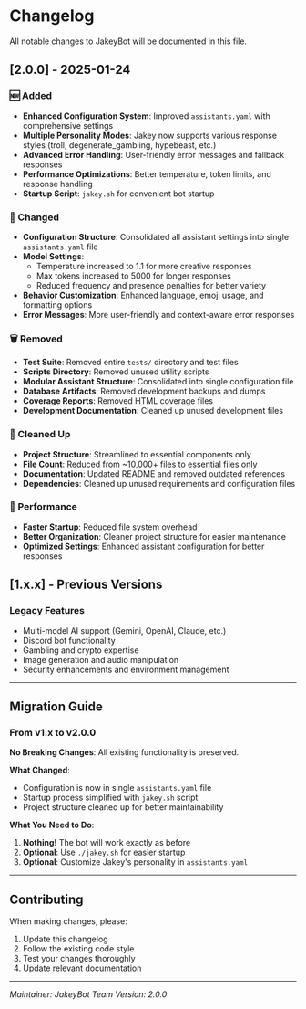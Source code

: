 # Changelog

All notable changes to JakeyBot will be documented in this file.

## [2.0.0] - 2025-01-24

### 🆕 Added

- **Enhanced Configuration System**: Improved `assistants.yaml` with comprehensive settings
- **Multiple Personality Modes**: Jakey now supports various response styles (troll, degenerate_gambling, hypebeast, etc.)
- **Advanced Error Handling**: User-friendly error messages and fallback responses
- **Performance Optimizations**: Better temperature, token limits, and response handling
- **Startup Script**: `jakey.sh` for convenient bot startup

### 🔧 Changed

- **Configuration Structure**: Consolidated all assistant settings into single `assistants.yaml` file
- **Model Settings**:
  - Temperature increased to 1.1 for more creative responses
  - Max tokens increased to 5000 for longer responses
  - Reduced frequency and presence penalties for better variety
- **Behavior Customization**: Enhanced language, emoji usage, and formatting options
- **Error Messages**: More user-friendly and context-aware error responses

### 🗑️ Removed

- **Test Suite**: Removed entire `tests/` directory and test files
- **Scripts Directory**: Removed unused utility scripts
- **Modular Assistant Structure**: Consolidated into single configuration file
- **Database Artifacts**: Removed development backups and dumps
- **Coverage Reports**: Removed HTML coverage files
- **Development Documentation**: Cleaned up unused development files

### 🧹 Cleaned Up

- **Project Structure**: Streamlined to essential components only
- **File Count**: Reduced from ~10,000+ files to essential files only
- **Documentation**: Updated README and removed outdated references
- **Dependencies**: Cleaned up unused requirements and configuration files

### 🚀 Performance

- **Faster Startup**: Reduced file system overhead
- **Better Organization**: Cleaner project structure for easier maintenance
- **Optimized Settings**: Enhanced assistant configuration for better responses

## [1.x.x] - Previous Versions

### Legacy Features

- Multi-model AI support (Gemini, OpenAI, Claude, etc.)
- Discord bot functionality
- Gambling and crypto expertise
- Image generation and audio manipulation
- Security enhancements and environment management

---

## Migration Guide

### From v1.x to v2.0.0

**No Breaking Changes**: All existing functionality is preserved.

**What Changed**:

- Configuration is now in single `assistants.yaml` file
- Startup process simplified with `jakey.sh` script
- Project structure cleaned up for better maintainability

**What You Need to Do**:

1. **Nothing!** The bot will work exactly as before
2. **Optional**: Use `./jakey.sh` for easier startup
3. **Optional**: Customize Jakey's personality in `assistants.yaml`

---

## Contributing

When making changes, please:

1. Update this changelog
2. Follow the existing code style
3. Test your changes thoroughly
4. Update relevant documentation

---

*Maintainer: JakeyBot Team*
*Version: 2.0.0*
